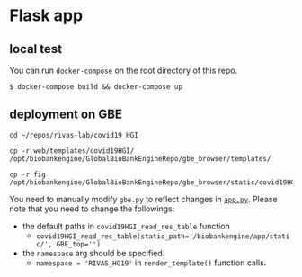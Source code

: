 # Flask app

## local test

You can run `docker-compose` on the root directory of this repo.

```{bash}
$ docker-compose build && docker-compose up
```

## deployment on GBE

```{bash}
cd ~/repos/rivas-lab/covid19_HGI

cp -r web/templates/covid19HGI/ /opt/biobankengine/GlobalBioBankEngineRepo/gbe_browser/templates/

cp -r fig /opt/biobankengine/GlobalBioBankEngineRepo/gbe_browser/static/covid19HGI/fig
```

You need to manually modify `gbe.py` to reflect changes in [`app.py`](app.py). Please note that you need to change the followings:

- the default paths in `covid19HGI_read_res_table` function
  - `covid19HGI_read_res_table(static_path='/biobankengine/app/static/', GBE_top='')`
- the `namespace` arg should be specified.
  - `namespace = 'RIVAS_HG19'` in `render_template()` function calls.
